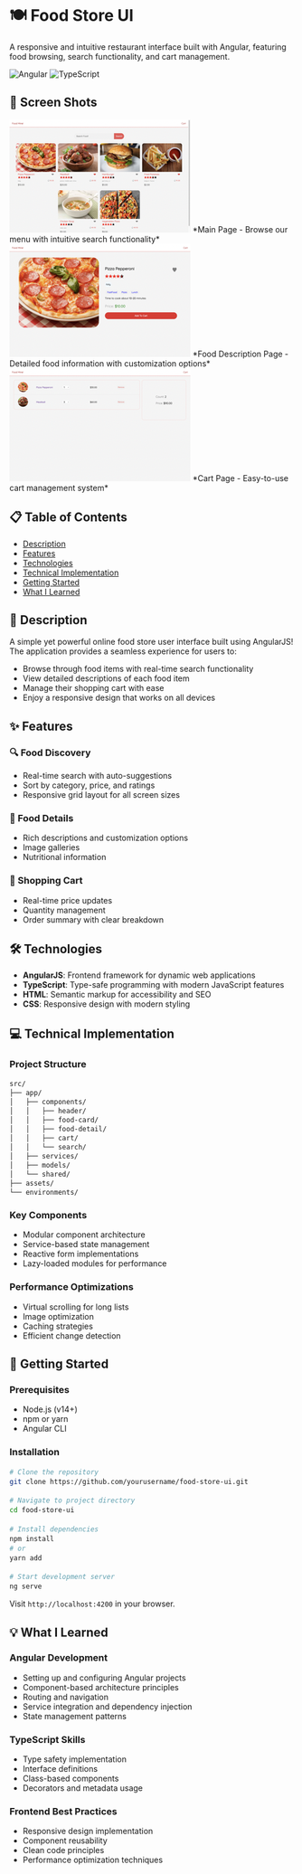 # 🍽️ Food Store UI

A responsive and intuitive restaurant interface built with Angular, featuring food browsing, search functionality, and cart management.

![Angular](https://img.shields.io/badge/Angular-14.0.0-red.svg)
![TypeScript](https://img.shields.io/badge/TypeScript-4.7.0-blue.svg)

## 📱 Screen Shots

<img src="src/assets/docs/main.png">
*Main Page - Browse our menu with intuitive search functionality*

<img src="src/assets/docs/details.png">
*Food Description Page - Detailed food information with customization options*

<img src="src/assets/docs/cart.png">
*Cart Page - Easy-to-use cart management system*

## 📋 Table of Contents
- [Description](#description)
- [Features](#features)
- [Technologies](#technologies)
- [Technical Implementation](#technical-implementation)
- [Getting Started](#getting-started)
- [What I Learned](#what-i-learned)

## 📝 Description
A simple yet powerful online food store user interface built using AngularJS! The application provides a seamless experience for users to:
- Browse through food items with real-time search functionality
- View detailed descriptions of each food item
- Manage their shopping cart with ease
- Enjoy a responsive design that works on all devices

## ✨ Features

### 🔍 Food Discovery
- Real-time search with auto-suggestions
- Sort by category, price, and ratings
- Responsive grid layout for all screen sizes

### 🍕 Food Details
- Rich descriptions and customization options
- Image galleries
- Nutritional information

### 🛒 Shopping Cart
- Real-time price updates
- Quantity management
- Order summary with clear breakdown

## 🛠️ Technologies
- **AngularJS**: Frontend framework for dynamic web applications
- **TypeScript**: Type-safe programming with modern JavaScript features
- **HTML**: Semantic markup for accessibility and SEO
- **CSS**: Responsive design with modern styling

## 💻 Technical Implementation

### Project Structure
```
src/
├── app/
│   ├── components/
│   │   ├── header/
│   │   ├── food-card/
│   │   ├── food-detail/
│   │   ├── cart/
│   │   └── search/
│   ├── services/
│   ├── models/
│   └── shared/
├── assets/
└── environments/
```

### Key Components
- Modular component architecture
- Service-based state management
- Reactive form implementations
- Lazy-loaded modules for performance

### Performance Optimizations
- Virtual scrolling for long lists
- Image optimization
- Caching strategies
- Efficient change detection

## 🚀 Getting Started

### Prerequisites
- Node.js (v14+)
- npm or yarn
- Angular CLI

### Installation
```bash
# Clone the repository
git clone https://github.com/yourusername/food-store-ui.git

# Navigate to project directory
cd food-store-ui

# Install dependencies
npm install
# or
yarn add

# Start development server
ng serve
```

Visit `http://localhost:4200` in your browser.

## 💡 What I Learned

### Angular Development
- Setting up and configuring Angular projects
- Component-based architecture principles
- Routing and navigation
- Service integration and dependency injection
- State management patterns

### TypeScript Skills
- Type safety implementation
- Interface definitions
- Class-based components
- Decorators and metadata usage

### Frontend Best Practices
- Responsive design implementation
- Component reusability
- Clean code principles
- Performance optimization techniques
